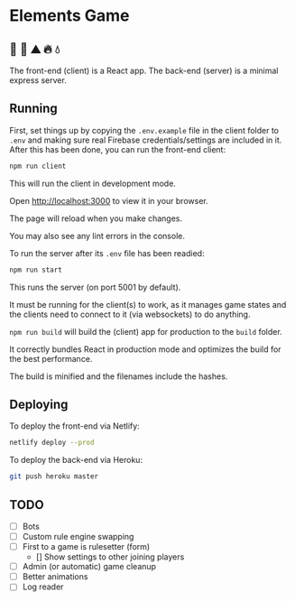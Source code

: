 # Elements Game

## 🌱 💨 ⛰️ 🔥 💧

The front-end (client) is a React app. The back-end (server) is a minimal express server.

## Running

First, set things up by copying the `.env.example` file in the client folder to `.env` and making sure real Firebase credentials/settings are included in it. After this has been done, you can run the front-end client:

```bash
npm run client
```

This will run the client in development mode.

Open [http://localhost:3000](http://localhost:3000) to view it in your browser.

The page will reload when you make changes.

You may also see any lint errors in the console.

To run the server after its `.env` file has been readied:

```bash
npm run start
```

This runs the server (on port 5001 by default).

It must be running for the client(s) to work, as it manages game states and the clients need to connect to it (via websockets) to do anything.

`npm run build` will build the (client) app for production to the `build` folder.

It correctly bundles React in production mode and optimizes the build for the best performance.

The build is minified and the filenames include the hashes.

## Deploying

To deploy the front-end via Netlify:

```bash
netlify deploy --prod
```

To deploy the back-end via Heroku:

```bash
git push heroku master
```


## TODO

- [ ] Bots
- [ ] Custom rule engine swapping
- [ ] First to a game is rulesetter (form)
    - [] Show settings to other joining players
- [ ] Admin (or automatic) game cleanup
- [ ] Better animations
- [ ] Log reader
